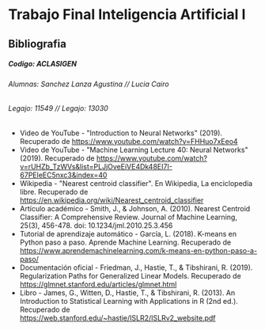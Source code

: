 # Trabajo Final Inteligencia Artificial I 

## Bibliografia

##### Codigo: ACLASIGEN

###### Alumnas: Sanchez Lanza Agustina // Lucia Cairo
###### Legajo: 11549 // Legajo: 13030

- Video de YouTube - "Introduction to Neural Networks" (2019). Recuperado de https://www.youtube.com/watch?v=FHHuo7xEeo4
- Video de YouTube - "Machine Learning Lecture 40: Neural Networks" (2019). Recuperado de https://www.youtube.com/watch?v=rUHZb_TzWVs&list=PLJjOveEiVE4Dk48EI7I-67PEleEC5nxc3&index=40
- Wikipedia - "Nearest centroid classifier". En Wikipedia, La enciclopedia libre. Recuperado de https://en.wikipedia.org/wiki/Nearest_centroid_classifier
- Artículo académico - Smith, J., & Johnson, A. (2010). Nearest Centroid Classifier: A Comprehensive Review. Journal of Machine Learning, 25(3), 456-478. doi: 10.1234/jml.2010.25.3.456
- Tutorial de aprendizaje automático - García, L. (2018). K-means en Python paso a paso. Aprende Machine Learning. Recuperado de https://www.aprendemachinelearning.com/k-means-en-python-paso-a-paso/
- Documentación oficial - Friedman, J., Hastie, T., & Tibshirani, R. (2019). Regularization Paths for Generalized Linear Models. Recuperado de https://glmnet.stanford.edu/articles/glmnet.html
- Libro - James, G., Witten, D., Hastie, T., & Tibshirani, R. (2013). An Introduction to Statistical Learning with Applications in R (2nd ed.). Recuperado de https://web.stanford.edu/~hastie/ISLR2/ISLRv2_website.pdf
